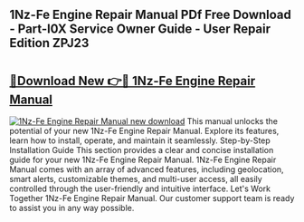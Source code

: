 ## 1Nz-Fe Engine Repair Manual PDf Free Download - Part-l0X Service Owner Guide - User Repair Edition ZPJ23

# <h2><a href="http://bc10556.oget.top/?id=1Nz-Fe+Engine+Repair+Manual">🔗Download New 👉🔴 1Nz-Fe Engine Repair Manual</a></h2>

[![1Nz-Fe Engine Repair Manual new download](https://i.imgur.com/5g1atiW.png)](http://bc10556.oget.top/?id=1Nz-Fe+Engine+Repair+Manual)
This manual unlocks the potential of your new 1Nz-Fe Engine Repair Manual. Explore its features, learn how to install, operate, and maintain it seamlessly. Step-by-Step Installation Guide This section provides a clear and concise installation guide for your new 1Nz-Fe Engine Repair Manual. 1Nz-Fe Engine Repair Manual comes with an array of advanced features, including geolocation, smart alerts, customizable themes, and multi-user access, all easily controlled through the user-friendly and intuitive interface. Let's Work Together 1Nz-Fe Engine Repair Manual. Our customer support team is ready to assist you in any way possible.
